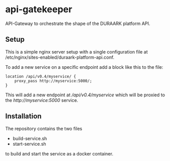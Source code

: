 # api-gatekeeper

API-Gateway to orchestrate the shape of the DURAARK platform API.

## Setup

This is a simple nginx server setup with a single configuration file at /etc/nginx/sites-enabled/duraark-platform-api.conf.

To add a new service on a specific endpoint add a block like this to the file:

```
location /api/v0.4/myservice/ {
    proxy_pass http://myservice:5000/;
}
```

This will add a new endpoint at */api/v0.4/myservice* which will be proxied to the *http://myservice:5000* service.

## Installation

The repository contains the two files

* build-service.sh
* start-service.sh

to build and start the service as a docker container.
